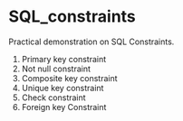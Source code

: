 # SQL_constraints
Practical demonstration on SQL Constraints.

1. Primary key constraint
2. Not null constraint
3. Composite key constraint
4. Unique key constraint
5. Check constraint
6. Foreign key Constraint
